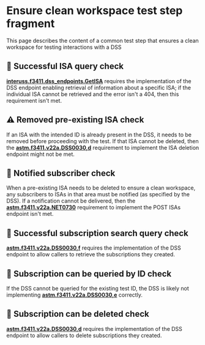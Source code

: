 # Ensure clean workspace test step fragment

This page describes the content of a common test step that ensures a clean workspace for testing interactions with a DSS

## 🛑 Successful ISA query check

**[interuss.f3411.dss_endpoints.GetISA](../../../../../../requirements/interuss/f3411/dss_endpoints.md)** requires the implementation of the DSS endpoint enabling retrieval of information about a specific ISA; if the individual ISA cannot be retrieved and the error isn't a 404, then this requirement isn't met.

## ⚠️ Removed pre-existing ISA check

If an ISA with the intended ID is already present in the DSS, it needs to be removed before proceeding with the test.  If that ISA cannot be deleted, then the **[astm.f3411.v22a.DSS0030,d](../../../../../../requirements/astm/f3411/v22a.md)** requirement to implement the ISA deletion endpoint might not be met.

## 🛑 Notified subscriber check

When a pre-existing ISA needs to be deleted to ensure a clean workspace, any subscribers to ISAs in that area must be notified (as specified by the DSS).  If a notification cannot be delivered, then the **[astm.f3411.v22a.NET0730](../../../../../../requirements/astm/f3411/v22a.md)** requirement to implement the POST ISAs endpoint isn't met.

## 🛑 Successful subscription search query check

**[astm.f3411.v22a.DSS0030,f](../../../../../../requirements/astm/f3411/v22a.md)** requires the implementation of the DSS endpoint to allow callers to retrieve the subscriptions they created.

## 🛑 Subscription can be queried by ID check

If the DSS cannot be queried for the existing test ID, the DSS is likely not implementing **[astm.f3411.v22a.DSS0030,e](../../../../../../requirements/astm/f3411/v22a.md)** correctly.

## 🛑 Subscription can be deleted check

**[astm.f3411.v22a.DSS0030,d](../../../../../../requirements/astm/f3411/v22a.md)** requires the implementation of the DSS endpoint to allow callers to delete subscriptions they created.
